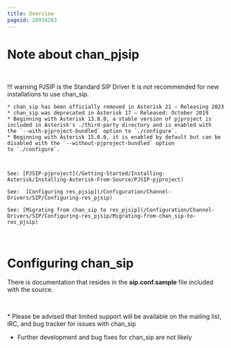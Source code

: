 ```yaml
---
title: Overview
pageid: 28934283
---
```


Note about chan_pjsip
======================

 




!!! warning PJSIP is the Standard SIP Driver
    It is not recommended for new installations to use chan_sip.

    * chan_sip has been officially removed in Asterisk 21 – Releasing 2023
    * chan_sip was deprecated in Asterisk 17 – Released: October 2019
    * Beginning with Asterisk 13.8.0, a stable version of pjproject is included in Asterisk's ./third-party directory and is enabled with the `--with-pjproject-bundled` option to `./configure`.
    * Beginning with Asterisk 15.0.0, it is enabled by default but can be disabled with the `--without-pjproject-bundled` option to `./configure`.

     

    See: [PJSIP-pjproject](/Getting-Started/Installing-Asterisk/Installing-Asterisk-From-Source/PJSIP-pjproject)

    See:  [Configuring res_pjsip](/Configuration/Channel-Drivers/SIP/Configuring-res_pjsip)

    See: [Migrating from chan_sip to res_pjsip](/Configuration/Channel-Drivers/SIP/Configuring-res_pjsip/Migrating-from-chan_sip-to-res_pjsip)

      
[//]: # (end-warning)



 

Configuring chan_sip
=====================

There is documentation that resides in the **sip.conf.sample** file included with the source.

 

\* Please be advised that limited support will be available on the mailing list, IRC, and bug tracker for issues with chan_sip

* Further development and bug fixes for chan_sip are not likely

 

